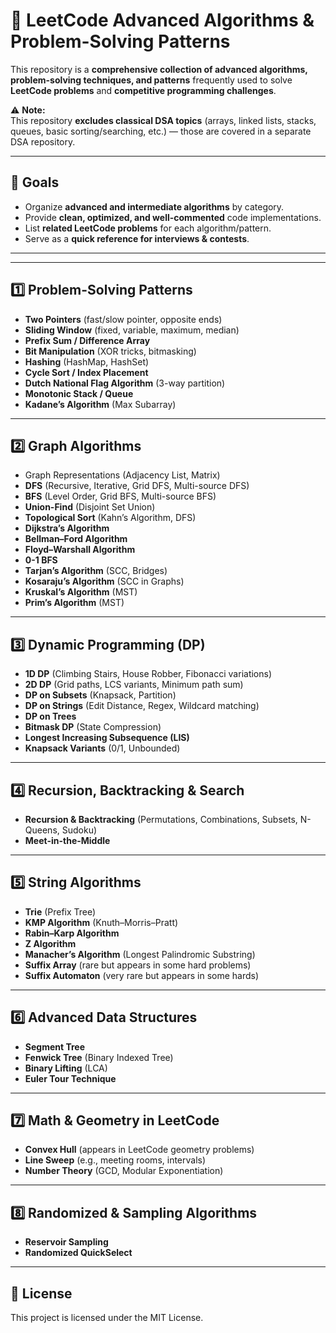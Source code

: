 # 🚀 LeetCode Advanced Algorithms & Problem-Solving Patterns

This repository is a **comprehensive collection of advanced algorithms, problem-solving techniques, and patterns** frequently used to solve **LeetCode problems** and **competitive programming challenges**.

⚠ **Note:**  
This repository **excludes classical DSA topics** (arrays, linked lists, stacks, queues, basic sorting/searching, etc.) — those are covered in a separate DSA repository.

---

## 📌 Goals
- Organize **advanced and intermediate algorithms** by category.
- Provide **clean, optimized, and well-commented** code implementations.
- List **related LeetCode problems** for each algorithm/pattern.
- Serve as a **quick reference for interviews & contests**.

---
---

## 1️⃣ Problem-Solving Patterns

- **Two Pointers** (fast/slow pointer, opposite ends)
- **Sliding Window** (fixed, variable, maximum, median)
- **Prefix Sum / Difference Array**
- **Bit Manipulation** (XOR tricks, bitmasking)
- **Hashing** (HashMap, HashSet)
- **Cycle Sort / Index Placement**
- **Dutch National Flag Algorithm** (3-way partition)
- **Monotonic Stack / Queue**
- **Kadane’s Algorithm** (Max Subarray)

---

## 2️⃣ Graph Algorithms

- Graph Representations (Adjacency List, Matrix)
- **DFS** (Recursive, Iterative, Grid DFS, Multi-source DFS)
- **BFS** (Level Order, Grid BFS, Multi-source BFS)
- **Union-Find** (Disjoint Set Union)
- **Topological Sort** (Kahn’s Algorithm, DFS)
- **Dijkstra’s Algorithm**
- **Bellman–Ford Algorithm**
- **Floyd–Warshall Algorithm**
- **0-1 BFS**
- **Tarjan’s Algorithm** (SCC, Bridges)
- **Kosaraju’s Algorithm** (SCC in Graphs)
- **Kruskal’s Algorithm** (MST)
- **Prim’s Algorithm** (MST)

---

## 3️⃣ Dynamic Programming (DP)

- **1D DP** (Climbing Stairs, House Robber, Fibonacci variations)
- **2D DP** (Grid paths, LCS variants, Minimum path sum)
- **DP on Subsets** (Knapsack, Partition)
- **DP on Strings** (Edit Distance, Regex, Wildcard matching)
- **DP on Trees**
- **Bitmask DP** (State Compression)
- **Longest Increasing Subsequence (LIS)**
- **Knapsack Variants** (0/1, Unbounded)

---

## 4️⃣ Recursion, Backtracking & Search

- **Recursion & Backtracking** (Permutations, Combinations, Subsets, N-Queens, Sudoku)
- **Meet-in-the-Middle**

---

## 5️⃣ String Algorithms

- **Trie** (Prefix Tree)
- **KMP Algorithm** (Knuth–Morris–Pratt)
- **Rabin–Karp Algorithm**
- **Z Algorithm**
- **Manacher’s Algorithm** (Longest Palindromic Substring)
- **Suffix Array** (rare but appears in some hard problems)
- **Suffix Automaton** (very rare but appears in some hards)

---

## 6️⃣ Advanced Data Structures

- **Segment Tree**
- **Fenwick Tree** (Binary Indexed Tree)
- **Binary Lifting** (LCA)
- **Euler Tour Technique**

---

## 7️⃣ Math & Geometry in LeetCode

- **Convex Hull** (appears in LeetCode geometry problems)
- **Line Sweep** (e.g., meeting rooms, intervals)
- **Number Theory** (GCD, Modular Exponentiation)

---

## 8️⃣ Randomized & Sampling Algorithms

- **Reservoir Sampling**
- **Randomized QuickSelect**

---

## 📜 License
This project is licensed under the MIT License.

